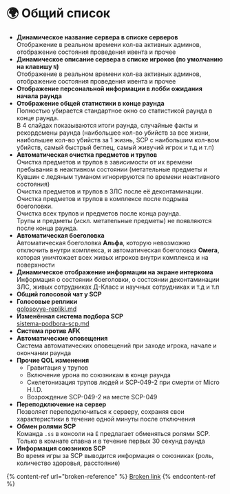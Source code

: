 # 🌍 Общий список

* **Динамическое название сервера в списке серверов**\
  Отображение в реальном времени кол-ва активных админов, отображение состояния проведения ивента и прочее
* **Динамическое описание сервера в списке игроков (по умолчанию на клавишу `N`)**\
  Отображение в реальном времени кол-ва активных админов, отображение состояния проведения ивента и прочее
* **Отображение персональной информации в лобби ожидания начала раунда**
* **Отображение общей статистики в конце раунда**\
  Полностью убирается стандартное окно со статистикой раунда в конце раунда.\
  В 4 слайдах показываются итоги раунда, случайные факты и рекордсмены раунда (наибольшее кол-во убийств за все жизни, наибольшее кол-во убийств за 1 жизнь, SCP с наибольшим кол-вом убийств, самый быстрый беглец, самый живучий игрок и т.д и т.п)
* **Автоматическая очистка предметов и трупов**\
  Очистка предметов и трупов в зависимости от их времени пребывания в неактивном состоянии (метательные предметы и Кувшин с ледяным туманом игнорируются по времени неактивного состояния)\
  Очистка предметов и трупов в ЗЛС после её деконтаминации.\
  Очистка предметов и трупов в комплексе после подрыва боеголовки.\
  Очистка всех трупов и предметов после конца раунда.\
  Трупы и предметы (искл. метательные предметы) не появляются после конца раунда.
* **Автоматическая боеголовка**\
  Автоматическая боеголовка **Альфа**, которую невозможно отключить внутри комплекса, и автоматическая боеголовка **Омега**, которая уничтожает всех живых игроков внутри комплекса и на поверхности
* **Динамическое отображение информации на экране интеркома**\
  Информация о состоянии боеголовки, о состоянии деконтаминации ЗЛС, живых сотрудниках Д-Класс и научных сотрудниках и т.д и т.п
* **Общий голосовой чат у SCP**
* **Голосовые реплики**\
  [golosovye-repliki.md](../newbies/obshii-spisok/golosovye-repliki.md "mention")
* **Изменённая система подбора SCP**\
  [sistema-podbora-scp.md](../newbies/obshii-spisok/sistema-podbora-scp.md "mention")
* **Система против AFK**
* **Автоматические оповещения**\
  Система автоматических оповещений при заходе игрока, начале и окончании раунда
* **Прочие QOL изменения**
  * Гравитация у трупов
  * Включение урона по союзникам в конце раунда
  * Скелетонизация трупов людей и SCP-049-2 при смерти от Micro H.I.D.
  * Возрождение SCP-049-2 на месте SCP-049
* **Переподключение на сервер**\
  Позволяет переподключиться к серверу, сохраняя свои характеристики в течение одной минуты после отключения
* **Обмен ролями SCP**\
  Команда `.ss` в консоли на `Ё` предлагает обменяться ролями SCP.\
  Только в комнате спавна и в течение первых 30 секунд раунда
* **Информация союзников SCP**\
  Во время игры за SCP выводится информация о союзниках (роль, количество здоровья, расстояние)

{% content-ref url="broken-reference" %}
[Broken link](broken-reference)
{% endcontent-ref %}
